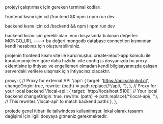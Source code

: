 projeyi çalıştırmak için gereken terminal kodları:

frontend kısmı için
cd /frontend && npm i
npm run dev

backend kısmı için
cd /backend && npm i
npm run dev

backend kısmı için gerekli olan .env dosyasında bulunan değerler:
MONGO_URL ---> bu değeri mongodb database connection kısmından kendi hesabınız için oluşturabilirsiniz.

projenin frontend kısmı vite ile kurulmuştur. create-react-app komutu ile kurulan projelere göre daha hızlıdır.
vite.config.js dosyanızda bu proxy eklentisine ip ihtiyacı ve engellemeri olmadan kendi bilgisayarınızda çalışan serverdaki
verilere ulaşmak için ihtiyacınız olacaktır.

proxy: {
// Proxy for external API
'/api': {
target: 'https://api.schiphol.nl',
changeOrigin: true,
rewrite: (path) => path.replace(/^\/api/, ''),
},
// Proxy for your local backend
'/local-api': {
target: 'http://localhost:5100', // Your local backend
changeOrigin: true,
rewrite: (path) => path.replace(/^\/local-api/, ''), // This rewrites '/local-api' to match backend paths
},
},

projede genel itibari ile tailwindcss kullanılmıştır. lokal olarak tasarım değişimi için
ilgili dosyaya gitmeniz gerekmektedir.
